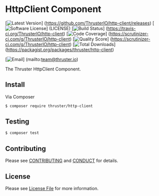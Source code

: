 # HttpClient Component

[![Latest Version](https://img.shields.io/github/release/ThrusterIO/http-client.svg?style=flat-square)]
(https://github.com/ThrusterIO/http-client/releases)
[![Software License](https://img.shields.io/badge/license-MIT-brightgreen.svg?style=flat-square)]
(LICENSE)
[![Build Status](https://img.shields.io/travis/ThrusterIO/http-client.svg?style=flat-square)]
(https://travis-ci.org/ThrusterIO/http-client)
[![Code Coverage](https://img.shields.io/scrutinizer/coverage/g/ThrusterIO/http-client.svg?style=flat-square)]
(https://scrutinizer-ci.com/g/ThrusterIO/http-client)
[![Quality Score](https://img.shields.io/scrutinizer/g/ThrusterIO/http-client.svg?style=flat-square)]
(https://scrutinizer-ci.com/g/ThrusterIO/http-client)
[![Total Downloads](https://img.shields.io/packagist/dt/thruster/http-client.svg?style=flat-square)]
(https://packagist.org/packages/thruster/http-client)

[![Email](https://img.shields.io/badge/email-team@thruster.io-blue.svg?style=flat-square)]
(mailto:team@thruster.io)

The Thruster HttpClient Component.


## Install

Via Composer

``` bash
$ composer require thruster/http-client
```


## Testing

``` bash
$ composer test
```


## Contributing

Please see [CONTRIBUTING](CONTRIBUTING.md) and [CONDUCT](CONDUCT.md) for details.


## License

Please see [License File](LICENSE) for more information.
